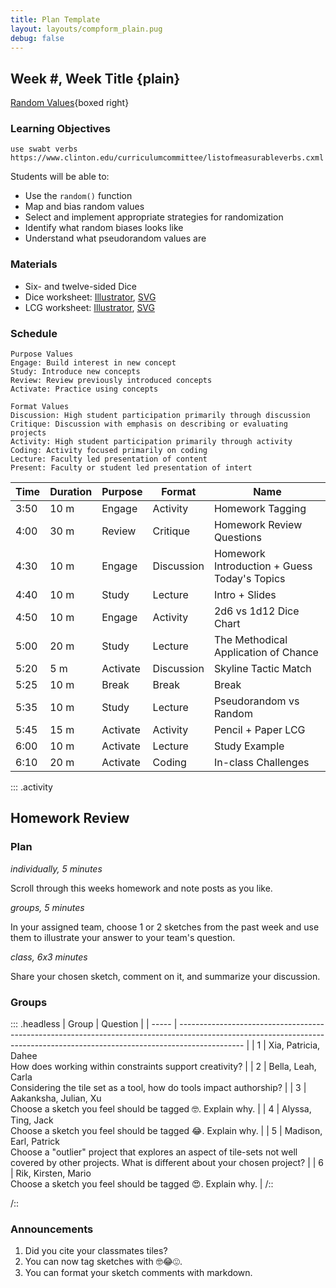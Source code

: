 ```yaml
---
title: Plan Template
layout: layouts/compform_plain.pug
debug: false
---
```


## Week #, Week Title {plain}

[Random Values](random/index.html){boxed right}

### Learning Objectives

``` 
use swabt verbs
https://www.clinton.edu/curriculumcommittee/listofmeasurableverbs.cxml

```
Students will be able to:
- Use the `random()` function
- Map and bias random values
- Select and implement appropriate strategies for randomization
- Identify what random biases looks like
- Understand what pseudorandom values are

### Materials
- Six- and twelve-sided Dice
- Dice worksheet: [Illustrator](handouts/dice_chart.ai), [SVG](handouts/dice_chart.svg)
- LCG worksheet: [Illustrator](handouts/lcg_random.ai), [SVG](handouts/lcg_random.svg)


### Schedule


```
Purpose Values
Engage: Build interest in new concept
Study: Introduce new concepts
Review: Review previously introduced concepts
Activate: Practice using concepts

Format Values
Discussion: High student participation primarily through discussion
Critique: Discussion with emphasis on describing or evaluating projects
Activity: High student participation primarily through activity
Coding: Activity focused primarily on coding
Lecture: Faculty led presentation of content
Present: Faculty or student led presentation of intert
```



| Time | Duration | Purpose  | Format     | Name                                         |
| ---- | -------- | -------- | ---------- | -------------------------------------------- |
| 3:50 | 10 m     | Engage   | Activity   | Homework Tagging                             |
| 4:00 | 30 m     | Review   | Critique   | Homework Review Questions                    |
| 4:30 | 10 m     | Engage   | Discussion | Homework Introduction + Guess Today's Topics |
| 4:40 | 10 m     | Study    | Lecture    | Intro + Slides                               |
| 4:50 | 10 m     | Engage   | Activity   | 2d6 vs 1d12 Dice Chart                       |
| 5:00 | 20 m     | Study    | Lecture    | The Methodical Application of Chance         |
| 5:20 | 5 m      | Activate | Discussion | Skyline Tactic Match                         |
| 5:25 | 10 m     | Break    | Break      | Break                                        |
| 5:35 | 10 m     | Study    | Lecture    | Pseudorandom vs Random                       |
| 5:45 | 15 m     | Activate | Activity   | Pencil + Paper LCG                           |
| 6:00 | 10 m     | Activate | Lecture    | Study Example                                |
| 6:10 | 20 m     | Activate | Coding     | In-class Challenges                          |



::: .activity
## Homework Review



### Plan
*individually, 5 minutes*

Scroll through this weeks homework and note posts as you like.

*groups, 5 minutes*

In your assigned team, choose 1 or 2 sketches from the past week and use them to illustrate your answer to your team's question.

*class, 6x3 minutes*

Share your chosen sketch, comment on it, and summarize your discussion.


### Groups

::: .headless
| Group | Question                                                                                                                                                                     |
| ----- | ---------------------------------------------------------------------------------------------------------------------------------------------------------------------------- |
| 1     | Xia, Patricia, Dahee <br/>How does working within constraints support creativity?                                                                                            |
| 2     | Bella, Leah, Carla <br/>Considering the tile set as a tool, how do tools impact authorship?                                                                                  |
| 3     | Aakanksha, Julian, Xu <br/>Choose a sketch you feel should be tagged 🤓. Explain why.                                                                                        |
| 4     | Alyssa, Ting, Jack <br/>Choose a sketch you feel should be tagged 😂. Explain why.                                                                                           |
| 5     | Madison, Earl, Patrick <br/>Choose a "outlier" project that explores an aspect of tile-sets not well covered by other projects. What is different about your chosen project? |
| 6     | Rik, Kirsten, Mario <br>Choose a sketch you feel should be tagged 😍. Explain why.                                                                                           |
/::

/::




### Announcements

1. Did you cite your classmates tiles?
2. You can now tag sketches with 🤓😂😍. 
3. You can format your sketch comments with markdown.



<style> 
    .headless thead {
        display: none;
    }
</style>